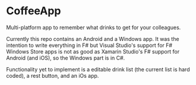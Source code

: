 # CoffeeApp
Multi-platform app to remember what drinks to get for your colleagues.

Currently this repo contains an Android and a Windows app. It was the intention to write everything in F# but Visual Studio's support for F# Windows Store apps is not as good as Xamarin Studio's F# support for Android (and iOS), so the Windows part is in C#.

Functionality yet to implement is a editable drink list (the current list is hard coded), a rest button, and an iOs app.
